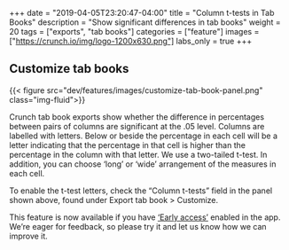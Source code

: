 +++
date = "2019-04-05T23:20:47-04:00"
title = "Column t-tests in Tab Books"
description = "Show significant differences in tab books"
weight = 20
tags = ["exports", "tab books"]
categories = ["feature"]
images = ["https://crunch.io/img/logo-1200x630.png"]
labs_only = true
+++

## Customize tab books
{{< figure src="dev/features/images/customize-tab-book-panel.png" class="img-fluid">}}

Crunch tab book exports show whether the difference in percentages between pairs of columns are significant at the .05 level. Columns are labelled with letters. Below or beside the percentage in each cell will be a letter indicating that the percentage in that cell is higher than the percentage in the column with that letter. We use a two-tailed t-test. In addition, you can choose ‘long’ or ‘wide’ arrangement of the measures in each cell.

To enable the t-test letters, check the “Column t-tests” field in the panel shown above, found under Export tab book > Customize.

This feature is now available if you have [‘Early access’](http://support.crunch.io/articles/yTyz6ArT/How-to-enable-early-access) enabled in the app. We’re eager for feedback, so please try it and let us know how we can improve it.
